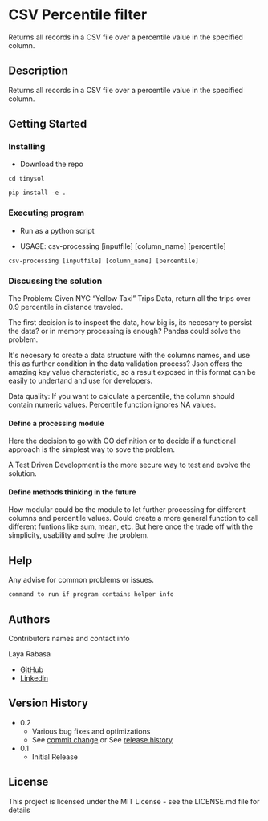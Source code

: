 # CSV Percentile filter

Returns all records in a CSV file over a percentile value in the specified column.

## Description

Returns all records in a CSV file over a percentile value in the specified column.

## Getting Started

### Installing

* Download the repo

```
cd tinysol

pip install -e .
```


### Executing program

* Run as a python script

* USAGE: csv-processing [inputfile] [column_name] [percentile]


```
csv-processing [inputfile] [column_name] [percentile]
```

### Discussing the solution

The Problem: Given NYC “Yellow Taxi” Trips Data, return all the trips over 0.9 percentile in distance traveled.

The first decision is to inspect the data, how big is, its necesary to persist the data? or in memory processing is enough?  Pandas could solve the problem.

It's necesary to create a data structure with the columns names, and use this as further condition in the data validation process? Json offers the amazing key value characteristic, so a result exposed in this format can be easily to undertand and use for developers.

Data quality: If you want to calculate a percentile, the column should contain numeric values. Percentile function ignores NA values.


#### Define a processing module

Here the decision to go with OO definition or to decide if a functional approach is the simplest way to sove the problem.

A Test Driven Development is the more secure way to test and evolve the solution.


#### Define methods thinking in the future

How modular could be the module to let further processing for different columns and percentile values. Could create a more general function to call different funtions like sum, mean, etc. But here once the trade off with the simplicity, usability and solve the problem.

## Help

Any advise for common problems or issues.
```
command to run if program contains helper info
```

## Authors

Contributors names and contact info

Laya Rabasa 
* [GitHub](https://github.com/layadelcarmen)
* [Linkedin](https://www.linkedin.com/in/layarabasa/)

## Version History

* 0.2
    * Various bug fixes and optimizations
    * See [commit change]() or See [release history]()
* 0.1
    * Initial Release

## License

This project is licensed under the MIT License - see the LICENSE.md file for details